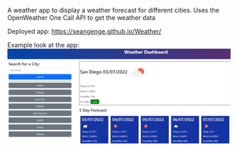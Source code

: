 A weather app to display a weather forecast for different cities.
Uses the OpenWeather One Call API to get the weather data

Deployed app: https://seangenge.github.io/Weather/

Example look at the app:
![](./assets/weather%20dashboard.png)